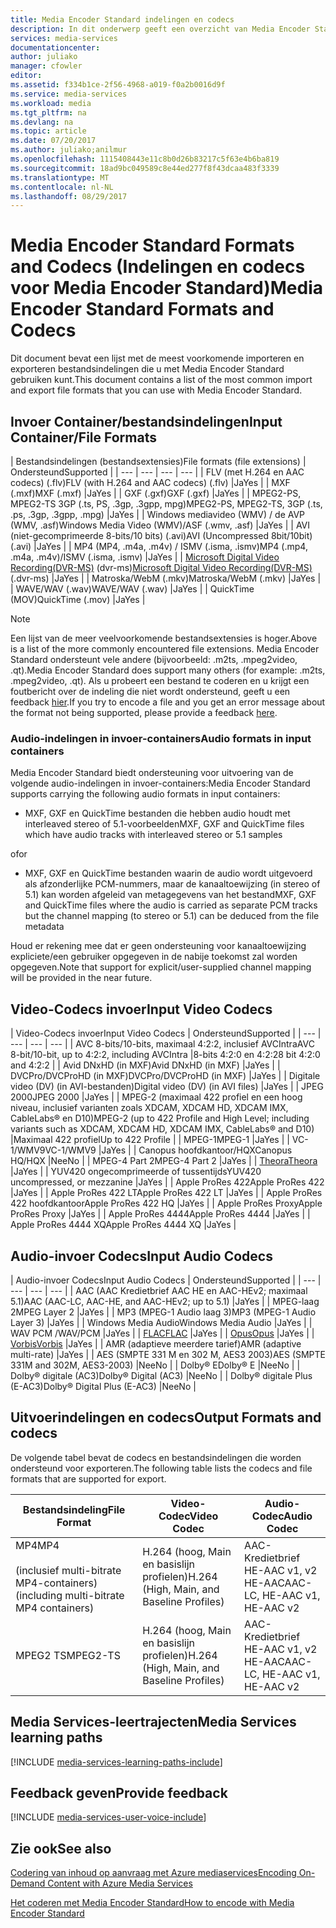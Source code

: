 ```yaml
---
title: Media Encoder Standard indelingen en codecs
description: In dit onderwerp geeft een overzicht van Media Encoder Standard indelingen en codecs.
services: media-services
documentationcenter: 
author: juliako
manager: cfowler
editor: 
ms.assetid: f334b1ce-2f56-4968-a019-f0a2b0016d9f
ms.service: media-services
ms.workload: media
ms.tgt_pltfrm: na
ms.devlang: na
ms.topic: article
ms.date: 07/20/2017
ms.author: juliako;anilmur
ms.openlocfilehash: 1115408443e11c8b0d26b83217c5f63e4b6ba819
ms.sourcegitcommit: 18ad9bc049589c8e44ed277f8f43dcaa483f3339
ms.translationtype: MT
ms.contentlocale: nl-NL
ms.lasthandoff: 08/29/2017
---
```

# <a name="media-encoder-standard-formats-and-codecs"></a><span data-ttu-id="54841-103">Media Encoder Standard Formats and Codecs (Indelingen en codecs voor Media Encoder Standard)</span><span class="sxs-lookup"><span data-stu-id="54841-103">Media Encoder Standard Formats and Codecs</span></span>
<span data-ttu-id="54841-104">Dit document bevat een lijst met de meest voorkomende importeren en exporteren bestandsindelingen die u met Media Encoder Standard gebruiken kunt.</span><span class="sxs-lookup"><span data-stu-id="54841-104">This document contains a list of the most common import and export file formats that you can use with Media Encoder Standard.</span></span>

## <a name="input-containerfile-formats"></a><span data-ttu-id="54841-105">Invoer Container/bestandsindelingen</span><span class="sxs-lookup"><span data-stu-id="54841-105">Input Container/File Formats</span></span>
| <span data-ttu-id="54841-106">Bestandsindelingen (bestandsextensies)</span><span class="sxs-lookup"><span data-stu-id="54841-106">File formats (file extensions)</span></span> | <span data-ttu-id="54841-107">Ondersteund</span><span class="sxs-lookup"><span data-stu-id="54841-107">Supported</span></span> |
| --- | --- | --- | --- |
| <span data-ttu-id="54841-108">FLV (met H.264 en AAC codecs) (.flv)</span><span class="sxs-lookup"><span data-stu-id="54841-108">FLV (with H.264 and AAC codecs) (.flv)</span></span> |<span data-ttu-id="54841-109">Ja</span><span class="sxs-lookup"><span data-stu-id="54841-109">Yes</span></span> |
| <span data-ttu-id="54841-110">MXF (.mxf)</span><span class="sxs-lookup"><span data-stu-id="54841-110">MXF    (.mxf)</span></span> |<span data-ttu-id="54841-111">Ja</span><span class="sxs-lookup"><span data-stu-id="54841-111">Yes</span></span> |
| <span data-ttu-id="54841-112">GXF (.gxf)</span><span class="sxs-lookup"><span data-stu-id="54841-112">GXF    (.gxf)</span></span> |<span data-ttu-id="54841-113">Ja</span><span class="sxs-lookup"><span data-stu-id="54841-113">Yes</span></span> |
| <span data-ttu-id="54841-114">MPEG2-PS, MPEG2-TS 3GP (.ts, PS, .3gp, .3gpp, mpg)</span><span class="sxs-lookup"><span data-stu-id="54841-114">MPEG2-PS, MPEG2-TS, 3GP (.ts, .ps, .3gp, .3gpp, .mpg)</span></span> |<span data-ttu-id="54841-115">Ja</span><span class="sxs-lookup"><span data-stu-id="54841-115">Yes</span></span> |
| <span data-ttu-id="54841-116">Windows mediavideo (WMV) / de AVP (WMV, .asf)</span><span class="sxs-lookup"><span data-stu-id="54841-116">Windows Media Video (WMV)/ASF (.wmv, .asf)</span></span> |<span data-ttu-id="54841-117">Ja</span><span class="sxs-lookup"><span data-stu-id="54841-117">Yes</span></span> |
| <span data-ttu-id="54841-118">AVI (niet-gecomprimeerde 8-bits/10 bits) (.avi)</span><span class="sxs-lookup"><span data-stu-id="54841-118">AVI (Uncompressed 8bit/10bit) (.avi)</span></span> |<span data-ttu-id="54841-119">Ja</span><span class="sxs-lookup"><span data-stu-id="54841-119">Yes</span></span> |
| <span data-ttu-id="54841-120">MP4 (MP4, .m4a, .m4v) / ISMV (.isma, .ismv)</span><span class="sxs-lookup"><span data-stu-id="54841-120">MP4 (.mp4, .m4a, .m4v)/ISMV (.isma, .ismv)</span></span> |<span data-ttu-id="54841-121">Ja</span><span class="sxs-lookup"><span data-stu-id="54841-121">Yes</span></span> |
| <span data-ttu-id="54841-122">[Microsoft Digital Video Recording(DVR-MS)](https://msdn.microsoft.com/library/windows/desktop/dd692984) (dvr-ms)</span><span class="sxs-lookup"><span data-stu-id="54841-122">[Microsoft Digital Video Recording(DVR-MS)](https://msdn.microsoft.com/library/windows/desktop/dd692984) (.dvr-ms)</span></span> |<span data-ttu-id="54841-123">Ja</span><span class="sxs-lookup"><span data-stu-id="54841-123">Yes</span></span> |
| <span data-ttu-id="54841-124">Matroska/WebM (.mkv)</span><span class="sxs-lookup"><span data-stu-id="54841-124">Matroska/WebM (.mkv)</span></span> |<span data-ttu-id="54841-125">Ja</span><span class="sxs-lookup"><span data-stu-id="54841-125">Yes</span></span> |
| <span data-ttu-id="54841-126">WAVE/WAV (.wav)</span><span class="sxs-lookup"><span data-stu-id="54841-126">WAVE/WAV (.wav)</span></span> |<span data-ttu-id="54841-127">Ja</span><span class="sxs-lookup"><span data-stu-id="54841-127">Yes</span></span> |
| <span data-ttu-id="54841-128">QuickTime (MOV)</span><span class="sxs-lookup"><span data-stu-id="54841-128">QuickTime (.mov)</span></span> |<span data-ttu-id="54841-129">Ja</span><span class="sxs-lookup"><span data-stu-id="54841-129">Yes</span></span> |

> [!NOTE]
> <span data-ttu-id="54841-130">Een lijst van de meer veelvoorkomende bestandsextensies is hoger.</span><span class="sxs-lookup"><span data-stu-id="54841-130">Above is a list of the more commonly encountered file extensions.</span></span> <span data-ttu-id="54841-131">Media Encoder Standard ondersteunt vele andere (bijvoorbeeld: .m2ts, .mpeg2video, .qt).</span><span class="sxs-lookup"><span data-stu-id="54841-131">Media Encoder Standard does support many others (for example: .m2ts, .mpeg2video, .qt).</span></span> <span data-ttu-id="54841-132">Als u probeert een bestand te coderen en u krijgt een foutbericht over de indeling die niet wordt ondersteund, geeft u een feedback [hier](https://feedback.azure.com/forums/169396-media-services/category/144411-encoding-and-processing/).</span><span class="sxs-lookup"><span data-stu-id="54841-132">If you try to encode a file and you get an error message about the format not being supported, please provide a feedback [here](https://feedback.azure.com/forums/169396-media-services/category/144411-encoding-and-processing/).</span></span>
> 
> 

### <a name="audio-formats-in-input-containers"></a><span data-ttu-id="54841-133">Audio-indelingen in invoer-containers</span><span class="sxs-lookup"><span data-stu-id="54841-133">Audio formats in input containers</span></span>
<span data-ttu-id="54841-134">Media Encoder Standard biedt ondersteuning voor uitvoering van de volgende audio-indelingen in invoer-containers:</span><span class="sxs-lookup"><span data-stu-id="54841-134">Media Encoder Standard supports carrying the following audio formats in input containers:</span></span>

* <span data-ttu-id="54841-135">MXF, GXF en QuickTime bestanden die hebben audio houdt met interleaved stereo of 5.1-voorbeelden</span><span class="sxs-lookup"><span data-stu-id="54841-135">MXF, GXF and QuickTime files which have audio tracks with interleaved stereo or 5.1 samples</span></span>

<span data-ttu-id="54841-136">of</span><span class="sxs-lookup"><span data-stu-id="54841-136">or</span></span>

* <span data-ttu-id="54841-137">MXF, GXF en QuickTime bestanden waarin de audio wordt uitgevoerd als afzonderlijke PCM-nummers, maar de kanaaltoewijzing (in stereo of 5.1) kan worden afgeleid van metagegevens van het bestand</span><span class="sxs-lookup"><span data-stu-id="54841-137">MXF, GXF and QuickTime files where the audio is carried as separate PCM tracks but the channel mapping (to stereo or 5.1) can be deduced from the file metadata</span></span>

<span data-ttu-id="54841-138">Houd er rekening mee dat er geen ondersteuning voor kanaaltoewijzing expliciete/een gebruiker opgegeven in de nabije toekomst zal worden opgegeven.</span><span class="sxs-lookup"><span data-stu-id="54841-138">Note that support for explicit/user-supplied channel mapping will be provided in the near future.</span></span>

## <a name="input-video-codecs"></a><span data-ttu-id="54841-139">Video-Codecs invoer</span><span class="sxs-lookup"><span data-stu-id="54841-139">Input Video Codecs</span></span>
| <span data-ttu-id="54841-140">Video-Codecs invoer</span><span class="sxs-lookup"><span data-stu-id="54841-140">Input Video Codecs</span></span> | <span data-ttu-id="54841-141">Ondersteund</span><span class="sxs-lookup"><span data-stu-id="54841-141">Supported</span></span> |
| --- | --- | --- | --- |
| <span data-ttu-id="54841-142">AVC 8-bits/10-bits, maximaal 4:2:2, inclusief AVCIntra</span><span class="sxs-lookup"><span data-stu-id="54841-142">AVC 8-bit/10-bit, up to 4:2:2, including AVCIntra</span></span> |<span data-ttu-id="54841-143">8-bits 4:2:0 en 4:2:2</span><span class="sxs-lookup"><span data-stu-id="54841-143">8 bit 4:2:0 and 4:2:2</span></span> |
| <span data-ttu-id="54841-144">Avid DNxHD (in MXF)</span><span class="sxs-lookup"><span data-stu-id="54841-144">Avid DNxHD (in MXF)</span></span> |<span data-ttu-id="54841-145">Ja</span><span class="sxs-lookup"><span data-stu-id="54841-145">Yes</span></span> |
| <span data-ttu-id="54841-146">DVCPro/DVCProHD (in MXF)</span><span class="sxs-lookup"><span data-stu-id="54841-146">DVCPro/DVCProHD (in MXF)</span></span> |<span data-ttu-id="54841-147">Ja</span><span class="sxs-lookup"><span data-stu-id="54841-147">Yes</span></span> |
| <span data-ttu-id="54841-148">Digitale video (DV) (in AVI-bestanden)</span><span class="sxs-lookup"><span data-stu-id="54841-148">Digital video (DV) (in AVI files)</span></span> |<span data-ttu-id="54841-149">Ja</span><span class="sxs-lookup"><span data-stu-id="54841-149">Yes</span></span> |
| <span data-ttu-id="54841-150">JPEG 2000</span><span class="sxs-lookup"><span data-stu-id="54841-150">JPEG 2000</span></span> |<span data-ttu-id="54841-151">Ja</span><span class="sxs-lookup"><span data-stu-id="54841-151">Yes</span></span> |
| <span data-ttu-id="54841-152">MPEG-2 (maximaal 422 profiel en een hoog niveau, inclusief varianten zoals XDCAM, XDCAM HD, XDCAM IMX, CableLabs® en D10)</span><span class="sxs-lookup"><span data-stu-id="54841-152">MPEG-2 (up to 422 Profile and High Level; including variants such as XDCAM, XDCAM HD, XDCAM IMX, CableLabs® and D10)</span></span> |<span data-ttu-id="54841-153">Maximaal 422 profiel</span><span class="sxs-lookup"><span data-stu-id="54841-153">Up to 422 Profile</span></span> |
| <span data-ttu-id="54841-154">MPEG-1</span><span class="sxs-lookup"><span data-stu-id="54841-154">MPEG-1</span></span> |<span data-ttu-id="54841-155">Ja</span><span class="sxs-lookup"><span data-stu-id="54841-155">Yes</span></span> |
| <span data-ttu-id="54841-156">VC-1/WMV9</span><span class="sxs-lookup"><span data-stu-id="54841-156">VC-1/WMV9</span></span> |<span data-ttu-id="54841-157">Ja</span><span class="sxs-lookup"><span data-stu-id="54841-157">Yes</span></span> |
| <span data-ttu-id="54841-158">Canopus hoofdkantoor/HQX</span><span class="sxs-lookup"><span data-stu-id="54841-158">Canopus HQ/HQX</span></span> |<span data-ttu-id="54841-159">Nee</span><span class="sxs-lookup"><span data-stu-id="54841-159">No</span></span> |
| <span data-ttu-id="54841-160">MPEG-4 Part 2</span><span class="sxs-lookup"><span data-stu-id="54841-160">MPEG-4 Part 2</span></span> |<span data-ttu-id="54841-161">Ja</span><span class="sxs-lookup"><span data-stu-id="54841-161">Yes</span></span> |
| [<span data-ttu-id="54841-162">Theora</span><span class="sxs-lookup"><span data-stu-id="54841-162">Theora</span></span>](https://en.wikipedia.org/wiki/Theora) |<span data-ttu-id="54841-163">Ja</span><span class="sxs-lookup"><span data-stu-id="54841-163">Yes</span></span> |
| <span data-ttu-id="54841-164">YUV420 ongecomprimeerde of tussentijds</span><span class="sxs-lookup"><span data-stu-id="54841-164">YUV420 uncompressed, or mezzanine</span></span> |<span data-ttu-id="54841-165">Ja</span><span class="sxs-lookup"><span data-stu-id="54841-165">Yes</span></span> |
| <span data-ttu-id="54841-166">Apple ProRes 422</span><span class="sxs-lookup"><span data-stu-id="54841-166">Apple ProRes 422</span></span> |<span data-ttu-id="54841-167">Ja</span><span class="sxs-lookup"><span data-stu-id="54841-167">Yes</span></span> |
| <span data-ttu-id="54841-168">Apple ProRes 422 LT</span><span class="sxs-lookup"><span data-stu-id="54841-168">Apple ProRes 422 LT</span></span> |<span data-ttu-id="54841-169">Ja</span><span class="sxs-lookup"><span data-stu-id="54841-169">Yes</span></span> |
| <span data-ttu-id="54841-170">Apple ProRes 422 hoofdkantoor</span><span class="sxs-lookup"><span data-stu-id="54841-170">Apple ProRes 422 HQ</span></span> |<span data-ttu-id="54841-171">Ja</span><span class="sxs-lookup"><span data-stu-id="54841-171">Yes</span></span> |
| <span data-ttu-id="54841-172">Apple ProRes Proxy</span><span class="sxs-lookup"><span data-stu-id="54841-172">Apple ProRes Proxy</span></span> |<span data-ttu-id="54841-173">Ja</span><span class="sxs-lookup"><span data-stu-id="54841-173">Yes</span></span> |
| <span data-ttu-id="54841-174">Apple ProRes 4444</span><span class="sxs-lookup"><span data-stu-id="54841-174">Apple ProRes 4444</span></span> |<span data-ttu-id="54841-175">Ja</span><span class="sxs-lookup"><span data-stu-id="54841-175">Yes</span></span> |
| <span data-ttu-id="54841-176">Apple ProRes 4444 XQ</span><span class="sxs-lookup"><span data-stu-id="54841-176">Apple ProRes 4444 XQ</span></span> |<span data-ttu-id="54841-177">Ja</span><span class="sxs-lookup"><span data-stu-id="54841-177">Yes</span></span> |

## <a name="input-audio-codecs"></a><span data-ttu-id="54841-178">Audio-invoer Codecs</span><span class="sxs-lookup"><span data-stu-id="54841-178">Input Audio Codecs</span></span>
| <span data-ttu-id="54841-179">Audio-invoer Codecs</span><span class="sxs-lookup"><span data-stu-id="54841-179">Input Audio Codecs</span></span> | <span data-ttu-id="54841-180">Ondersteund</span><span class="sxs-lookup"><span data-stu-id="54841-180">Supported</span></span> |
| --- | --- | --- | --- |
| <span data-ttu-id="54841-181">AAC (AAC Kredietbrief AAC HE en AAC-HEv2; maximaal 5.1)</span><span class="sxs-lookup"><span data-stu-id="54841-181">AAC (AAC-LC, AAC-HE, and AAC-HEv2; up to 5.1)</span></span> |<span data-ttu-id="54841-182">Ja</span><span class="sxs-lookup"><span data-stu-id="54841-182">Yes</span></span> |
| <span data-ttu-id="54841-183">MPEG-laag 2</span><span class="sxs-lookup"><span data-stu-id="54841-183">MPEG Layer 2</span></span> |<span data-ttu-id="54841-184">Ja</span><span class="sxs-lookup"><span data-stu-id="54841-184">Yes</span></span> |
| <span data-ttu-id="54841-185">MP3 (MPEG-1 Audio laag 3)</span><span class="sxs-lookup"><span data-stu-id="54841-185">MP3 (MPEG-1 Audio Layer 3)</span></span> |<span data-ttu-id="54841-186">Ja</span><span class="sxs-lookup"><span data-stu-id="54841-186">Yes</span></span> |
| <span data-ttu-id="54841-187">Windows Media Audio</span><span class="sxs-lookup"><span data-stu-id="54841-187">Windows Media Audio</span></span> |<span data-ttu-id="54841-188">Ja</span><span class="sxs-lookup"><span data-stu-id="54841-188">Yes</span></span> |
| <span data-ttu-id="54841-189">WAV PCM /</span><span class="sxs-lookup"><span data-stu-id="54841-189">WAV/PCM</span></span> |<span data-ttu-id="54841-190">Ja</span><span class="sxs-lookup"><span data-stu-id="54841-190">Yes</span></span> |
| <span data-ttu-id="54841-191">[FLAC](https://en.wikipedia.org/wiki/FLAC)</a></span><span class="sxs-lookup"><span data-stu-id="54841-191">[FLAC](https://en.wikipedia.org/wiki/FLAC)</a></span></span> |<span data-ttu-id="54841-192">Ja</span><span class="sxs-lookup"><span data-stu-id="54841-192">Yes</span></span> |
| [<span data-ttu-id="54841-193">Opus</span><span class="sxs-lookup"><span data-stu-id="54841-193">Opus</span></span>](http://go.microsoft.com/fwlink/?LinkId=822667) |<span data-ttu-id="54841-194">Ja</span><span class="sxs-lookup"><span data-stu-id="54841-194">Yes</span></span> |
| <span data-ttu-id="54841-195">[Vorbis](https://en.wikipedia.org/wiki/Vorbis)</a></span><span class="sxs-lookup"><span data-stu-id="54841-195">[Vorbis](https://en.wikipedia.org/wiki/Vorbis)</a></span></span> |<span data-ttu-id="54841-196">Ja</span><span class="sxs-lookup"><span data-stu-id="54841-196">Yes</span></span> |
| <span data-ttu-id="54841-197">AMR (adaptieve meerdere tarief)</span><span class="sxs-lookup"><span data-stu-id="54841-197">AMR (adaptive multi-rate)</span></span> |<span data-ttu-id="54841-198">Ja</span><span class="sxs-lookup"><span data-stu-id="54841-198">Yes</span></span> |
| <span data-ttu-id="54841-199">AES (SMPTE 331 M en 302 M, AES3 2003)</span><span class="sxs-lookup"><span data-stu-id="54841-199">AES (SMPTE 331M and 302M, AES3-2003)</span></span> |<span data-ttu-id="54841-200">Nee</span><span class="sxs-lookup"><span data-stu-id="54841-200">No</span></span> |
| <span data-ttu-id="54841-201">Dolby® E</span><span class="sxs-lookup"><span data-stu-id="54841-201">Dolby® E</span></span> |<span data-ttu-id="54841-202">Nee</span><span class="sxs-lookup"><span data-stu-id="54841-202">No</span></span> |
| <span data-ttu-id="54841-203">Dolby® digitale (AC3)</span><span class="sxs-lookup"><span data-stu-id="54841-203">Dolby® Digital (AC3)</span></span> |<span data-ttu-id="54841-204">Nee</span><span class="sxs-lookup"><span data-stu-id="54841-204">No</span></span> |
| <span data-ttu-id="54841-205">Dolby® digitale Plus (E-AC3)</span><span class="sxs-lookup"><span data-stu-id="54841-205">Dolby® Digital Plus (E-AC3)</span></span> |<span data-ttu-id="54841-206">Nee</span><span class="sxs-lookup"><span data-stu-id="54841-206">No</span></span> |

## <a name="output-formats-and-codecs"></a><span data-ttu-id="54841-207">Uitvoerindelingen en codecs</span><span class="sxs-lookup"><span data-stu-id="54841-207">Output Formats and codecs</span></span>
<span data-ttu-id="54841-208">De volgende tabel bevat de codecs en bestandsindelingen die worden ondersteund voor exporteren.</span><span class="sxs-lookup"><span data-stu-id="54841-208">The following table lists the codecs and file formats that are supported for export.</span></span>

| <span data-ttu-id="54841-209">Bestandsindeling</span><span class="sxs-lookup"><span data-stu-id="54841-209">File Format</span></span> | <span data-ttu-id="54841-210">Video-Codec</span><span class="sxs-lookup"><span data-stu-id="54841-210">Video Codec</span></span> | <span data-ttu-id="54841-211">Audio-Codec</span><span class="sxs-lookup"><span data-stu-id="54841-211">Audio Codec</span></span> |
| --- | --- | --- |
| <span data-ttu-id="54841-212">MP4</span><span class="sxs-lookup"><span data-stu-id="54841-212">MP4</span></span> <br/><br/><span data-ttu-id="54841-213">(inclusief multi-bitrate MP4-containers)</span><span class="sxs-lookup"><span data-stu-id="54841-213">(including multi-bitrate MP4 containers)</span></span> |<span data-ttu-id="54841-214">H.264 (hoog, Main en basislijn profielen)</span><span class="sxs-lookup"><span data-stu-id="54841-214">H.264 (High, Main, and Baseline Profiles)</span></span> |<span data-ttu-id="54841-215">AAC-Kredietbrief HE-AAC v1, v2 HE-AAC</span><span class="sxs-lookup"><span data-stu-id="54841-215">AAC-LC, HE-AAC v1, HE-AAC v2</span></span> |
| <span data-ttu-id="54841-216">MPEG2 TS</span><span class="sxs-lookup"><span data-stu-id="54841-216">MPEG2-TS</span></span> |<span data-ttu-id="54841-217">H.264 (hoog, Main en basislijn profielen)</span><span class="sxs-lookup"><span data-stu-id="54841-217">H.264 (High, Main, and Baseline Profiles)</span></span> |<span data-ttu-id="54841-218">AAC-Kredietbrief HE-AAC v1, v2 HE-AAC</span><span class="sxs-lookup"><span data-stu-id="54841-218">AAC-LC, HE-AAC v1, HE-AAC v2</span></span> |

## <a name="media-services-learning-paths"></a><span data-ttu-id="54841-219">Media Services-leertrajecten</span><span class="sxs-lookup"><span data-stu-id="54841-219">Media Services learning paths</span></span>
[!INCLUDE [media-services-learning-paths-include](../../includes/media-services-learning-paths-include.md)]

## <a name="provide-feedback"></a><span data-ttu-id="54841-220">Feedback geven</span><span class="sxs-lookup"><span data-stu-id="54841-220">Provide feedback</span></span>
[!INCLUDE [media-services-user-voice-include](../../includes/media-services-user-voice-include.md)]

## <a name="see-also"></a><span data-ttu-id="54841-221">Zie ook</span><span class="sxs-lookup"><span data-stu-id="54841-221">See also</span></span>
[<span data-ttu-id="54841-222">Codering van inhoud op aanvraag met Azure mediaservices</span><span class="sxs-lookup"><span data-stu-id="54841-222">Encoding On-Demand Content with Azure Media Services</span></span>](media-services-encode-asset.md)

[<span data-ttu-id="54841-223">Het coderen met Media Encoder Standard</span><span class="sxs-lookup"><span data-stu-id="54841-223">How to encode with Media Encoder Standard</span></span>](media-services-dotnet-encode-with-media-encoder-standard.md)

